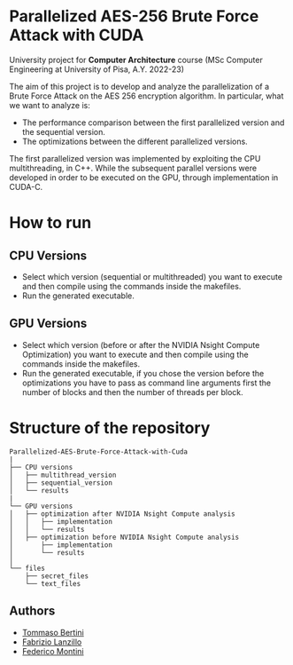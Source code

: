 # Parallelized AES-256 Brute Force Attack with CUDA

University project for **Computer Architecture** course (MSc Computer Engineering at University of Pisa, A.Y. 2022-23)

The aim of this project is to develop and analyze the parallelization of a Brute Force Attack on the AES 256 encryption algorithm. 
In particular, what we want to analyze is: 
- The performance comparison between the first parallelized version and the sequential version. 
- The optimizations between the different parallelized versions. 

The first parallelized version was implemented by exploiting the CPU multithreading, in C++. 
While the subsequent parallel versions were developed in order to be executed on the GPU, through implementation in CUDA-C. 

# How to run
## CPU Versions 
- Select which version (sequential or multithreaded) you want to execute and then compile using the commands inside the makefiles. 
- Run the generated executable. 
## GPU Versions 
- Select which version (before or after the NVIDIA Nsight Compute Optimization) you want to execute and then compile using the commands inside the makefiles. 
- Run the generated executable, if you chose the version before the optimizations you have to pass as command line arguments first the number of blocks and then the number of threads per block. 

# Structure of the repository 

```
Parallelized-AES-Brute-Force-Attack-with-Cuda
|
├── CPU versions
│   ├── multithread_version
│   ├── sequential_version
│   └── results
|
└── GPU versions
│   ├── optimization after NVIDIA Nsight Compute analysis
│   │   ├── implementation
│   │   └── results
│   ├── optimization before NVIDIA Nsight Compute analysis
│       ├── implementation
│       └── results
│
└── files 
    ├── secret_files
    └── text_files

```

## Authors
- [Tommaso Bertini](https://github.com/tommasobertini)
- [Fabrizio Lanzillo](https://github.com/FabrizioLanzillo)
- [Federico Montini](https://github.com/FedericoMontini98)
